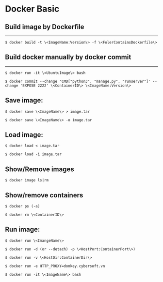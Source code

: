 # Docker Basic

## Build image by Dockerfile
-----------
```
$ docker build -t \<ImageName:Version\> -f \<FolerContainsDockerfile\>
```
## Build docker manually by docker commit
-----------
```
$ docker run -it \<UbuntuImage\> bash
```
```
$ docker commit --change 'CMD["python3", "manage.py", "runserver"]' --change 'EXPOSE 2222' \<ContainerID\> \<ImageName:Version\>
```
## Save image:
```
$ docker save \<ImageName\> > image.tar
```
```
$ docker save \<ImageName\> -o image.tar
```
## Load image:
```
$ docker load < image.tar
```
```
$ docker load -i image.tar
```
## Show/Remove images
```
$ docker image ls|rm
```
## Show/remove containers
```
$ docker ps (-a)
```
```
$ docker rm \<ContainerID\>
```
## Run image:
```
$ docker run \<ImangeName\>
```
```
$ docker run -d (or --detach) -p \<HostPort:ContainerPort\>)
```
```
$ docker run -v \<HostDir:ContainerDir\>
```
```
$ docker run -e HTTP_PROXY=donkey.cybersoft.vn
```
```
$ docker run -it \<ImageName\> bash
```